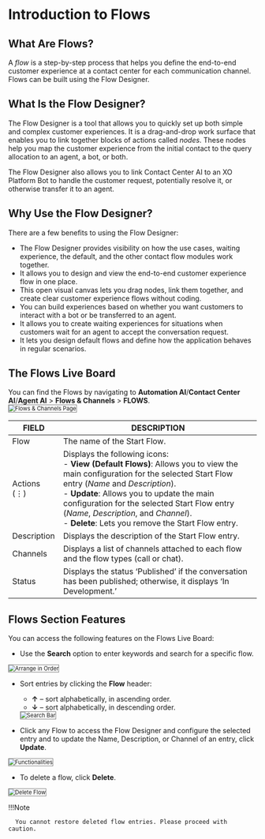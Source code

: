# Introduction to Flows

## What Are Flows?

A _flow_ is a step-by-step process that helps you define the end-to-end customer experience at a contact center for each communication channel. Flows can be built using the Flow Designer.

## What Is the Flow Designer?

The Flow Designer is a tool that allows you to quickly set up both simple and complex customer experiences. It is a drag-and-drop work surface that enables you to link together blocks of actions called _nodes_. These nodes help you map the customer experience from the initial contact to the query allocation to an agent, a bot, or both.

The Flow Designer also allows you to link Contact Center AI to an XO Platform Bot to handle the customer request, potentially resolve it, or otherwise transfer it to an agent.

## Why Use the Flow Designer?

There are a few benefits to using the Flow Designer:

* The Flow Designer provides visibility on how the use cases, waiting experience, the default, and the other contact flow modules work together.
* It allows you to design and view the end-to-end customer experience flow in one place.
* This open visual canvas lets you drag nodes, link them together, and create clear customer experience flows without coding.
* You can build experiences based on whether you want customers to interact with a bot or be transferred to an agent.
* It allows you to create waiting experiences for situations when customers wait for an agent to accept the conversation request.
* It lets you design default flows and define how the application behaves in regular scenarios.

## The Flows Live Board

You can find the Flows by navigating to **Automation AI**/**Contact Center AI**/**Agent AI** > **Flows & Channels** > **FLOWS**.  
<img src="../images/channels-and-flows-page.png" alt="Flows & Channels Page" title="Flows & Channels Page" style="border: 1px solid gray; zoom:80%;">

| **FIELD**          | **DESCRIPTION**                                                                                                                                                                                                                                                    |
|--------------------|--------------------------------------------------------------------------------------------------------------------------------------------------------------------------------------------------------------------------------------------------------------------|
| Flow               | The name of the Start Flow.                                                                                                                                                                                                                                   |
| Actions (⋮)        | Displays the following icons:<br> - **View (Default Flows)**: Allows you to view the main configuration for the selected Start Flow entry (*Name* and *Description*).<br> - **Update**: Allows you to update the main configuration for the selected Start Flow entry (*Name*, *Description*, and *Channel*).<br> - **Delete**: Lets you remove the Start Flow entry. |
| Description        | Displays the description of the Start Flow entry.                                                                                                                                                                                                             |
| Channels           | Displays a list of channels attached to each flow and the flow types (call or chat).                                                                                                                                                                                |
| Status             | Displays the status ‘Published’ if the conversation has been published; otherwise, it displays ‘In Development.’                                                                                                                                                   |

## Flows Section Features

You can access the following features on the Flows Live Board:

* Use the **Search** option to enter keywords and search for a specific flow.
<img src="../images/search-field.png" alt="Arrange in Order" title="Arrange in Order" style="border: 1px solid gray; zoom:80%;">

* Sort entries by clicking the **Flow** header:
    * **↑** – sort alphabetically, in ascending order.
    * **↓** – sort alphabetically, in descending order.  
    <img src="../images/order.png" alt="Search Bar" title="Search Bar" style="border: 1px solid gray; zoom:80%;">

* Click any Flow to access the Flow Designer and configure the selected entry and to update the Name, Description, or Channel of an entry, click **Update**.  
<img src="../images/functions.png" alt="Functionalities" title="Functionalities" style="border: 1px solid gray; zoom:80%;">

* To delete a flow, click **Delete**.  
<img src="../images/delete-flow.png" alt="Delete Flow" title="Delete Flow" style="border: 1px solid gray; zoom:80%;">

  !!!Note

      You cannot restore deleted flow entries. Please proceed with caution.